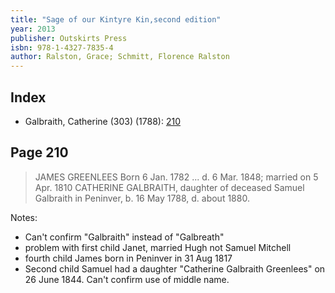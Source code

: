 ```yaml
---
title: "Sage of our Kintyre Kin,second edition"
year: 2013
publisher: Outskirts Press
isbn: 978-1-4327-7835-4
author: Ralston, Grace; Schmitt, Florence Ralston
---
```


## Index

- Galbraith, Catherine (303) (1788): [210](#page-210)


## Page 210

> JAMES GREENLEES  Born 6 Jan. 1782 ... d. 6 Mar. 1848;
> married on 5 Apr. 1810 CATHERINE GALBRAITH, daughter of
> deceased Samuel Galbraith in Peninver,
> b. 16 May 1788, d. about 1880.

Notes:
- Can't confirm "Galbraith" instead of "Galbreath"
- problem with first child Janet, married Hugh not Samuel Mitchell 
- fourth child James born in Peninver in 31 Aug 1817
- Second child Samuel had a daughter "Catherine Galbraith Greenlees" on 26 June 1844.  Can't confirm use of middle name.



